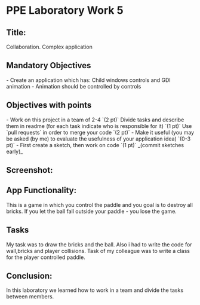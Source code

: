 <h1> PPE Laboratory Work 5 </h1>
<h2>Title:</h2>
Collaboration. Complex application

<h2> Mandatory Objectives </h2>
- Create an application which has:
    Child windows controls and
    GDI animation
- Animation should be controlled by controls

<h2> Objectives with points </h2>
- Work on this project in a team of 2-4 `(2 pt)`
    Divide tasks and describe them in readme (for each task indicate who is responsible for it) `(1 pt)`
    Use `pull requests` in order to merge your code `(2 pt)`
- Make it useful (you may be asked (by me) to evaluate the usefulness of your application idea) `(0-3 pt)`
- First create a sketch, then work on code `(1 pt)` _(commit sketches early)_


<h2> Screenshot: </h2>

<h2> App Functionality: </h2>
This is a game in which you control the paddle and you goal is to destroy all bricks. If you let the ball fall outside your paddle - you lose the game.
<h2> Tasks </h2>
My task was to draw the bricks and the ball. Also i had to write the code for wall,bricks and player collisions.
Task of my colleague was to write a class for the player controlled paddle.
<h2> Conclusion: </h2>
In this laboratory we learned how to work in a team and divide the tasks between members. 
